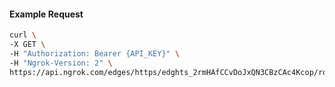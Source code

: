 <!-- Code generated for API Clients. DO NOT EDIT. -->
#### Example Request
```bash
curl \
-X GET \
-H "Authorization: Bearer {API_KEY}" \
-H "Ngrok-Version: 2" \
https://api.ngrok.com/edges/https/edghts_2rmHAfCCvDoJxQN3CBzCAc4Kcop/routes/edghtsrt_2rmHAdWSvWPku7jY9LgDnqLvlP0/backend

